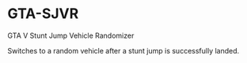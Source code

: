 # GTA-SJVR
GTA V Stunt Jump Vehicle Randomizer

Switches to a random vehicle after a stunt jump is successfully landed.
